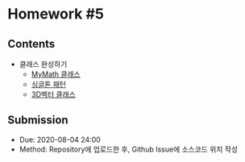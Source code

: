 # Homework #5

## Contents

- 클래스 완성하기
  - [MyMath 클래스](src/MyMath.java)
  - [싱글톤 패턴](src/SingletonPattern.java)
  - [3D벡터 클래스](src/Vector3D.java)

## Submission

- Due: 2020-08-04 24:00
- Method: Repository에 업로드한 후, Github Issue에 소스코드 위치 작성
